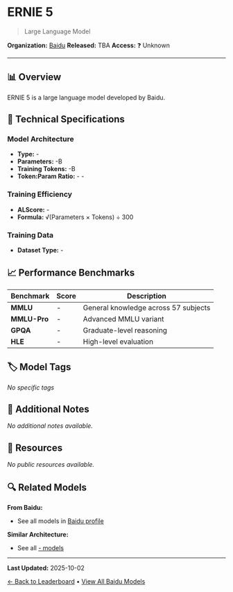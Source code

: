 # ERNIE 5

> Large Language Model

**Organization:** [Baidu](../../labs/baidu.md)
**Released:** TBA
**Access:** ❓ Unknown

---

## 📊 Overview

ERNIE 5 is a large language model developed by Baidu.

## 🔧 Technical Specifications

### Model Architecture
- **Type:** -
- **Parameters:** -B
- **Training Tokens:** -B
- **Token:Param Ratio:** - -

### Training Efficiency
- **ALScore:** -
- **Formula:** √(Parameters × Tokens) ÷ 300

### Training Data
- **Dataset Type:** -

## 📈 Performance Benchmarks

| Benchmark | Score | Description |
|-----------|-------|-------------|
| **MMLU** | - | General knowledge across 57 subjects |
| **MMLU-Pro** | - | Advanced MMLU variant |
| **GPQA** | - | Graduate-level reasoning |
| **HLE** | - | High-level evaluation |

## 🏷️ Model Tags

_No specific tags_

## 📝 Additional Notes

_No additional notes available._

## 🔗 Resources

_No public resources available._

## 🔍 Related Models

**From Baidu:**
- See all models in [Baidu profile](../../labs/baidu.md)

**Similar Architecture:**
- See all [- models](../../architectures/.md)

---

**Last Updated:** 2025-10-02

[← Back to Leaderboard](../../README.md) • [View All Baidu Models](../../labs/baidu.md)
